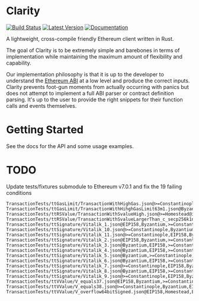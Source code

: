 # Clarity

[![Build Status](https://travis-ci.org/althea-net/clarity.svg?branch=master)](https://travis-ci.org/althea-net/clarity)
[![Latest Version](https://img.shields.io/crates/v/clarity.svg)](https://crates.io/crates/clarity)
[![Documentation](https://docs.rs/clarity/badge.svg)](https://docs.rs/clarity)

A lightweight, cross-compile friendly Ethereum client written in Rust.

The goal of Clarity is to be extremely simple and barebones in terms of implementation while maintaining the maximum amount of flexibility and capability.

Our implementation philosophy is that it is up to the developer to understand the [Ethereum ABI](https://docs.soliditylang.org/en/develop/abi-spec.html) at a low level and produce the correct inputs. Clarity prevents foot-gun moments from actually occurring with panics but does not attempt to implement a full ABI parser or contract definition parsing. It's up to the user to provide the right snippets for their function calls and events themselves.

# Getting Started

See the docs for the API and some usage examples.

# TODO

Update tests/fixtures submodule to Ethereum v7.0.1 and fix the 19 failing conditions

    TransactionTests/ttGasLimit/TransactionWithHighGas.json@>=Constantinople,EIP158,Byzantium,EIP150,Homestead@invalid
    TransactionTests/ttGasLimit/TransactionWithHihghGasLimit63m1.json@Byzantium,>=Constantinople,EIP158@valid
    TransactionTests/ttRSValue/TransactionWithSvalueHigh.json@>=Homestead@invalid
    TransactionTests/ttRSValue/TransactionWithSvalueLargerThan_c_secp256k1n_x05.json@>=Homestead@invalid
    TransactionTests/ttSignature/Vitalik_1.json@EIP158,Byzantium,>=Constantinople@valid
    TransactionTests/ttSignature/Vitalik_10.json@>=Constantinople,Byzantium,EIP158@valid
    TransactionTests/ttSignature/Vitalik_11.json@>=Constantinople,EIP158,Byzantium@valid
    TransactionTests/ttSignature/Vitalik_2.json@EIP158,Byzantium,>=Constantinople@valid
    TransactionTests/ttSignature/Vitalik_3.json@Byzantium,EIP158,>=Constantinople@valid
    TransactionTests/ttSignature/Vitalik_4.json@Byzantium,EIP158,>=Constantinople@valid
    TransactionTests/ttSignature/Vitalik_5.json@Byzantium,>=Constantinople,EIP158@valid
    TransactionTests/ttSignature/Vitalik_6.json@Byzantium,EIP158,>=Constantinople@valid
    TransactionTests/ttSignature/Vitalik_7.json@>=Constantinople,EIP158,Byzantium@valid
    TransactionTests/ttSignature/Vitalik_8.json@Byzantium,EIP158,>=Constantinople@valid
    TransactionTests/ttSignature/Vitalik_9.json@>=Constantinople,EIP158,Byzantium@valid
    TransactionTests/ttVValue/V_equals37.json@EIP158,Byzantium,>=Constantinople@valid
    TransactionTests/ttVValue/V_equals38.json@>=Constantinople,Byzantium,EIP158@valid
    TransactionTests/ttVValue/V_overflow64bitSigned.json@EIP158,Homestead,EIP150,>=Constantinople,Byzantium@invalid
